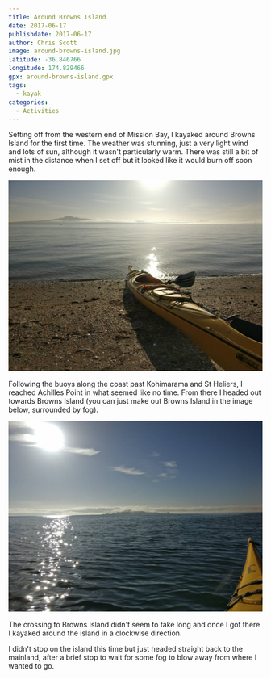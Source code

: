```yaml
---
title: Around Browns Island
date: 2017-06-17
publishdate: 2017-06-17
author: Chris Scott
image: around-browns-island.jpg
latitude: -36.846766
longitude: 174.829466
gpx: around-browns-island.gpx
tags:
  - kayak
categories:
  - Activities
---
```


Setting off from the western end of Mission Bay, I kayaked around Browns Island for the first time.
The weather was stunning, just a very light wind and lots of sun, although it wasn't particularly warm.
There was still a bit of mist in the distance when I set off but it looked like it would burn off soon enough.

![Departing](mission-bay.jpg)

Following the buoys along the coast past Kohimarama and St Heliers, I reached Achilles Point in what seemed like no time.
From there I headed out towards Browns Island (you can just make out Browns Island in the image below, surrounded by fog).

![Browns Island](browns-island.jpg)

The crossing to Browns Island didn't seem to take long and once I got there I kayaked around the island in a clockwise direction.

I didn't stop on the island this time but just headed straight back to the mainland, after a brief stop to wait for some fog to blow away from where I wanted to go.
